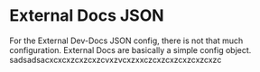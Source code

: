 # External Docs JSON

For the External Dev-Docs JSON config, there is not that much configuration.  External Docs are basically a simple config object. sadsadsacxcxcxzcxzcxzcvxzvcxzxxczcxzcxzcxzcxzcxzc
